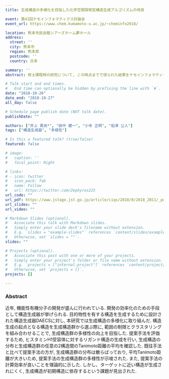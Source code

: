 ```yaml
---
title: 生成構造の多様化を目指した化学空間探索型構造生成アルゴリズムの改良

event: 第41回ケモインフォマティクス討論会
event_url: https://www.chem.kumamoto-u.ac.jp/~cheminfo2018/

location: 熊本市民会館シアーズホーム夢ホール
address:
  street: ''
  city: 熊本市
  region: 熊本県
  postcode: ''
  country: 日本

summary: ''
abstract: 修士課程時の研究について, この時点までで得られた結果をケモインフォマティクス討論会にて報告した.

# Talk start and end times.
#   End time can optionally be hidden by prefixing the line with `#`.
date: "2018-10-26"
date_end: "2018-10-27"
all_day: false

# Schedule page publish date (NOT talk date).
publishDate: ""

authors: ["井上 貴央*", "田中 健一", "小寺 正明", "船津 公人"]
tags: ["構造生成器", "多様性"]

# Is this a featured talk? (true/false)
featured: false

# image:
#   caption: ''
#   focal_point: Right

# links:
# - icon: twitter
#   icon_pack: fab
#   name: Follow
#   url: https://twitter.com/Zephyros225
url_code: ""
url_pdf: https://www.jstage.jst.go.jp/article/ciqs/2018/0/2018_2B11/_pdf/-char/ja
url_slides: ""
url_video: ""

# Markdown Slides (optional).
#   Associate this talk with Markdown slides.
#   Simply enter your slide deck's filename without extension.
#   E.g. `slides = "example-slides"` references `content/slides/example-slides.md`.
#   Otherwise, set `slides = ""`.
slides: ""

# Projects (optional).
#   Associate this post with one or more of your projects.
#   Simply enter your project's folder or file name without extension.
#   E.g. `projects = ["internal-project"]` references `content/project/deep-learning/index.md`.
#   Otherwise, set `projects = []`.
projects: []

---
```


### Abstract
近年, 機能性有機分子の開発が盛んに行われている. 開発の効率化のための手段として構造生成器が挙げられる. 目的物性を有する構造を生成するために設計された構造生成器DAECSに対し, 本研究では生成構造の多様化に取り組んだ. 構造生成の起点となる構造を生成構造群から選ぶ際に, 範囲の制限とクラスタリングを組み合わせることで, 生成構造群の多様性の向上を目指した. 提案手法を評価するため, ヒスタミンH1受容体に対するリガンド構造の生成を行い, 生成構造の分布と生成構造群の任意の2構造間のTanimoto距離の平均を確認した. 既往手法と比べて提案手法の方が, 生成構造群の分布は散らばっており, 平均Tanimoto距離が大きいため, 提案手法の生成構造群の多様性が示唆された. また, 提案手法の計算効率が良いことを理論的に示した. しかし、ターゲットに近い構造が生成されにくく, 生成構造が初期構造に依存するという課題が見出された.
